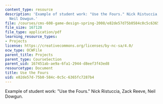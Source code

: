 ```yaml
---
content_type: resource
description: 'Example of student work: "Use the Fours." Nick Ristuccia, Zack Reeve,
  Neil Dowgun.'
file: /courses/cms-608-game-design-spring-2008/e82de57d75b0584c0c5c6365fc7287b4_rrd4.pdf
file_size: 167128
file_type: application/pdf
learning_resource_types:
- Projects
license: https://creativecommons.org/licenses/by-nc-sa/4.0/
ocw_type: OCWFile
parent_title: Projects
parent_type: CourseSection
parent_uid: 167451ab-ae9a-6fa1-2944-d8eef3f43ed8
resourcetype: Document
title: Use the Fours
uid: e82de57d-75b0-584c-0c5c-6365fc7287b4
---
```

Example of student work: "Use the Fours." Nick Ristuccia, Zack Reeve, Neil Dowgun.